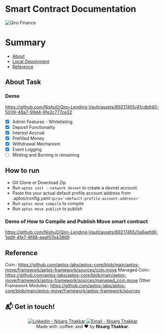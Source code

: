 # Smart Contract Documentation

![Qiro Finance](https://github.com/Nishu0/Qiro-Lending-Vault/assets/89217455/8ee96ca3-0a51-429f-aab9-ace862ce2e23)

# Summary

- [About](#about-task)
- [Local Depolyment](#how-to-run)
- [Reference](#reference)

## About Task

### Demo

https://github.com/Nishu0/Qiro-Lending-Vault/assets/89217455/41cdb940-5009-48a7-99d4-6fe2c777ce32


- [x] Admin Features - Whitelisting
- [x] Deposit Functionality
- [x] Interest Accrual
- [x] Prefilled Money
- [x] Withdrawal Mechanism
- [x] Event Logging
- [ ] Minting and Burning is remaining

## How to run

- Git Clone or Download Zip
- Run `aptos init --network devnet` to create a devnet account.
- Paste the your actual default profile account address from .aptos/config.yaml `qiro='<default-profile-account-address>'`
- Run `aptos move compile` to compile
- Run `aptos move publish` to publish

### Demo of How to Compile and Publish Move smart contract

https://github.com/Nishu0/Qiro-Lending-Vault/assets/89217455/0a6aefd6-1dd9-4fe7-8f88-eeaf07e43889

## Reference

Coin:: https://github.com/aptos-labs/aptos-core/blob/main/aptos-move/framework/aptos-framework/sources/coin.move
Managed Coin:: https://github.com/aptos-labs/aptos-core/blob/main/aptos-move/framework/aptos-framework/sources/managed_coin.move
Other Framework Modules:: https://github.com/aptos-labs/aptos-core/blob/main/aptos-move/framework/aptos-framework/sources

## :mailbox_with_mail: Get in touch!

<p align="center">
<a href="https://www.linkedin.com/in/nisarg-thakkar-08811a21a" target="_blank" >
  <img alt="Linkedin - Nisarg Thakkar" src="https://img.shields.io/badge/Linkedin--%23F8952D?style=social&logo=linkedin">
</a>
<a href="mailto:itsnisargthakkar@gmail.com" target="_blank" >
  <img alt="Email - Nisarg Thakkar" src="https://img.shields.io/badge/Email--%23F8952D?style=social&logo=gmail">
</a> 
<br/>
  Made with :coffee: and ❤️ by <b>Nisarg Thakkar</b>.
<p/>



